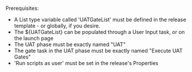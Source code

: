 #

Prerequisites:

* A List type variable called 'UATGateList' must be defined in the release template - or globally, if you desire.
* The ${UATGateList} can be populated through a User Input task, or on the launch page
* The UAT phase must be exactly named "UAT"
* The gate task in the UAT phase must be exactly named "Execute UAT Gates"
* 'Run scripts as user' must be set in the release's Properties
